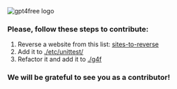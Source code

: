 <img alt="gpt4free logo" src="https://user-images.githubusercontent.com/98614666/233799515-1a7cb6a3-b17f-42c4-956d-8d2a0664466f.png">

### Please, follow these steps to contribute:
1. Reverse a website from this list: [sites-to-reverse](https://github.com/xtekky/gpt4free/issues/40)
2. Add it to [./etc/unittest/](https://github.com/xtekky/gpt4free/tree/main/etc/unittest/)
3. Refactor it and add it to [./g4f](https://github.com/xtekky/gpt4free/tree/main/g4f)

### We will be grateful to see you as a contributor!